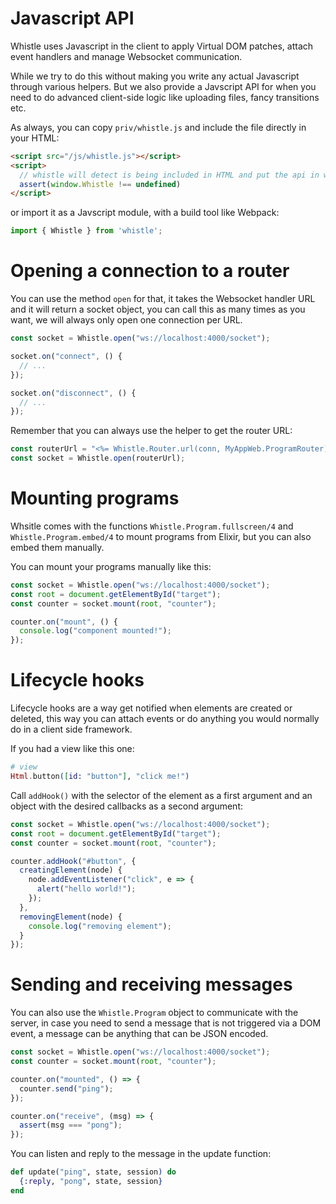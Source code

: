 # Javascript API

Whistle uses Javascript in the client to apply Virtual DOM patches, attach event handlers and manage Websocket communication. 

While we try to do this without making you write any actual Javascript through various helpers. But we also provide a Javscript API for when you need to do advanced client-side logic like uploading files, fancy transitions etc.

As always, you can copy `priv/whistle.js` and include the file directly in your HTML:

```html
<script src="/js/whistle.js"></script>
<script>
  // whistle will detect is being included in HTML and put the api in window.Whistle
  assert(window.Whistle !== undefined)
</script>
```

or import it as a Javscript module, with a build tool like Webpack:
 
```js
import { Whistle } from 'whistle';
```

# Opening a connection to a router

You can use the method `open` for that, it takes the Websocket handler URL and it will return a socket object, you can call this as many times as you want, we will always only open one connection per URL.

```js
const socket = Whistle.open("ws://localhost:4000/socket");

socket.on("connect", () {
  // ...
});

socket.on("disconnect", () {
  // ...
});
```

Remember that you can always use the helper to get the router URL:

```js
const routerUrl = "<%= Whistle.Router.url(conn, MyAppWeb.ProgramRouter) %>";
const socket = Whistle.open(routerUrl);
```

# Mounting programs

Whsitle comes with the functions `Whistle.Program.fullscreen/4` and `Whistle.Program.embed/4` to mount programs from Elixir, but you can also embed them manually.

You can mount your programs manually like this:

```js
const socket = Whistle.open("ws://localhost:4000/socket");
const root = document.getElementById("target");
const counter = socket.mount(root, "counter");

counter.on("mount", () {
  console.log("component mounted!");
});
```

# Lifecycle hooks

Lifecycle hooks are a way get notified when elements are created or deleted, this way you can attach events or do anything you would normally do in a client side framework.

If you had a view like this one:

```elixir
# view
Html.button([id: "button"], "click me!")
```

Call `addHook()` with the selector of the element as a first argument and an object with the desired callbacks as a second argument:


```js
const socket = Whistle.open("ws://localhost:4000/socket");
const root = document.getElementById("target");
const counter = socket.mount(root, "counter");

counter.addHook("#button", {
  creatingElement(node) {
    node.addEventListener("click", e => {
      alert("hello world!");
    });
  },
  removingElement(node) {
    console.log("removing element");
  }
});
```

# Sending and receiving messages

You can also use the `Whistle.Program` object to communicate with the server, in case you need to send a message that is not triggered via a DOM event, a message can be anything that can be JSON encoded.


```js
const socket = Whistle.open("ws://localhost:4000/socket");
const counter = socket.mount(root, "counter");

counter.on("mounted", () => {
  counter.send("ping");
});

counter.on("receive", (msg) => {
  assert(msg === "pong");
});
```

You can listen and reply to the message in the update function:

```elixir
def update("ping", state, session) do
  {:reply, "pong", state, session}
end
```
